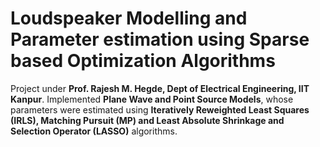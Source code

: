 # Loudspeaker Modelling and Parameter estimation using Sparse based Optimization Algorithms
Project under **Prof. Rajesh M. Hegde, Dept of Electrical Engineering, IIT Kanpur**. Implemented **Plane Wave and Point Source
Models**, whose parameters were estimated using **Iteratively Reweighted Least Squares (IRLS), Matching Pursuit (MP) and 
Least Absolute Shrinkage and Selection Operator (LASSO)** algorithms. 
